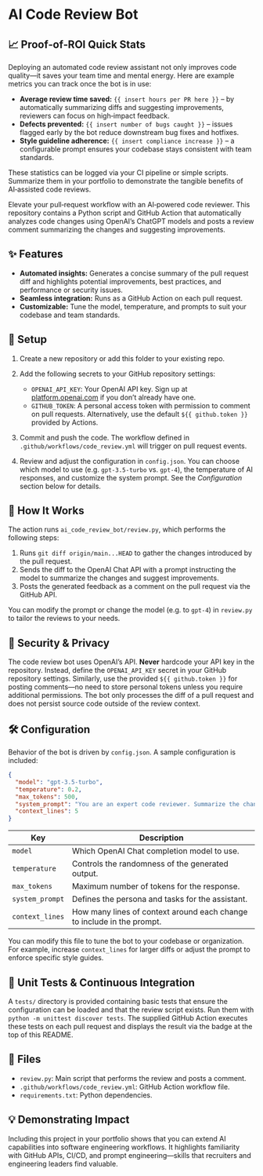 # AI Code Review Bot


## 📈 Proof‑of‑ROI Quick Stats

Deploying an automated code review assistant not only improves code quality—it saves your team time and mental energy.  Here are example metrics you can track once the bot is in use:

- **Average review time saved:** `{{ insert hours per PR here }}` – by automatically summarizing diffs and suggesting improvements, reviewers can focus on high‑impact feedback.
- **Defects prevented:** `{{ insert number of bugs caught }}` – issues flagged early by the bot reduce downstream bug fixes and hotfixes.
- **Style guideline adherence:** `{{ insert compliance increase }}` – a configurable prompt ensures your codebase stays consistent with team standards.

These statistics can be logged via your CI pipeline or simple scripts.  Summarize them in your portfolio to demonstrate the tangible benefits of AI‑assisted code reviews.

Elevate your pull‑request workflow with an AI‑powered code reviewer.  This
repository contains a Python script and GitHub Action that automatically
analyzes code changes using OpenAI’s ChatGPT models and posts a review
comment summarizing the changes and suggesting improvements.

## ✨ Features

- **Automated insights:** Generates a concise summary of the pull request
  diff and highlights potential improvements, best practices, and
  performance or security issues.
- **Seamless integration:** Runs as a GitHub Action on each pull request.
- **Customizable:** Tune the model, temperature, and prompts to suit your
  codebase and team standards.

## 🚀 Setup

1. Create a new repository or add this folder to your existing repo.
2. Add the following secrets to your GitHub repository settings:
   - `OPENAI_API_KEY`: Your OpenAI API key.  Sign up at
     [platform.openai.com](https://platform.openai.com/) if you don’t
     already have one.
   - `GITHUB_TOKEN`: A personal access token with permission to comment on
     pull requests.  Alternatively, use the default `${{ github.token }}`
     provided by Actions.
3. Commit and push the code.  The workflow defined in
   `.github/workflows/code_review.yml` will trigger on pull request events.

4. Review and adjust the configuration in `config.json`.  You can choose which model to use (e.g. `gpt-3.5-turbo` vs. `gpt-4`), the temperature of AI responses, and customize the system prompt.  See the *Configuration* section below for details.

## 🧠 How It Works

The action runs `ai_code_review_bot/review.py`, which performs the
following steps:

1. Runs `git diff origin/main...HEAD` to gather the changes introduced
   by the pull request.
2. Sends the diff to the OpenAI Chat API with a prompt instructing the
   model to summarize the changes and suggest improvements.
3. Posts the generated feedback as a comment on the pull request via the
   GitHub API.

You can modify the prompt or change the model (e.g. to `gpt-4`) in
`review.py` to tailor the reviews to your needs.

## 🔐 Security & Privacy

The code review bot uses OpenAI’s API.  **Never** hardcode your API key in the repository.  Instead, define the `OPENAI_API_KEY` secret in your GitHub repository settings.  Similarly, use the provided `${{ github.token }}` for posting comments—no need to store personal tokens unless you require additional permissions.  The bot only processes the diff of a pull request and does not persist source code outside of the review context.

## 🛠️ Configuration

Behavior of the bot is driven by `config.json`.  A sample configuration is included:

```json
{
  "model": "gpt-3.5-turbo",
  "temperature": 0.2,
  "max_tokens": 500,
  "system_prompt": "You are an expert code reviewer. Summarize the changes and suggest improvements, best practices, performance and security fixes.",
  "context_lines": 5
}
```

| Key | Description |
| --- | --- |
| `model` | Which OpenAI Chat completion model to use. |
| `temperature` | Controls the randomness of the generated output. |
| `max_tokens` | Maximum number of tokens for the response. |
| `system_prompt` | Defines the persona and tasks for the assistant. |
| `context_lines` | How many lines of context around each change to include in the prompt. |

You can modify this file to tune the bot to your codebase or organization.  For example, increase `context_lines` for larger diffs or adjust the prompt to enforce specific style guides.

## 🧪 Unit Tests & Continuous Integration

A `tests/` directory is provided containing basic tests that ensure the configuration can be loaded and that the review script exists.  Run them with `python -m unittest discover tests`.  The supplied GitHub Action executes these tests on each pull request and displays the result via the badge at the top of this README.

## 📄 Files

- `review.py`: Main script that performs the review and posts a comment.
- `.github/workflows/code_review.yml`: GitHub Action workflow file.
- `requirements.txt`: Python dependencies.

## 💡 Demonstrating Impact

Including this project in your portfolio shows that you can extend AI
capabilities into software engineering workflows.  It highlights
familiarity with GitHub APIs, CI/CD, and prompt engineering—skills
that recruiters and engineering leaders find valuable.
